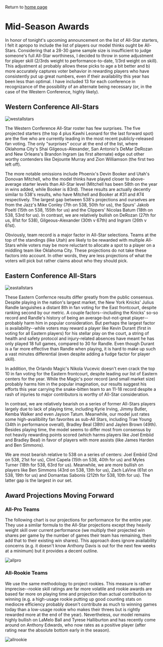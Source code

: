 Return to <a href="https://williamjackarnesen.github.io/nba-player-projections/" title="Home">home page</a> 


# Mid-Season Awards

In honor of tonight's upcoming announcement on the list of All-Star starters, I felt it apropo to include the list of players our model thinks ought be All-Stars. Considering that a 28-30 game sample size is insufficient to judge someone's full All-Star worthiness, I decided to throw in some adjustment for player skill (2/3rds weight to performance-to-date, 1/3rd weight on skill). This adjustment a) probably allows these picks to age a bit better and b) more accurately captures voter behavior in rewarding players who have consistently put up great numbers, even if their availability this year has been less than optimal. I have included 13 for each conference in recognizance of the possibility of an alternate being necessary (or, in the case of the Western Conference, highly likely).

## Western Conference All-Stars
![westallstars](https://github.com/williamjackarnesen/nba-player-projections/raw/main/images/West_All_Star.png)

The Western Conference All-Star roster has few surprises. The five projected starters (the top 4 plus Kawhi Leonard for the last forward spot) are the five who are currently leading in the most recent publicly-released fan voting. The only "surprises" occur at the end of the list, where Oklahoma City's Shai Gilgeous-Alexander, San Antonio's DeMar DeRozan and New Orleans's Brandon Ingram (as first alternate) edge out other worthy contenders like Dejounte Murray and Zion Williamson (the first two left off). 

The more notable omissions include Phoenix's Devin Booker and Utah's Donovan Mitchell, who the model thinks have played closer to above-average starter levels than All-Star level (Mitchell has been 58th on the year in wins added, while Booker is 83rd). These results are actually decently similar to 538's results, who have Mitchell and Booker at #31 and #74 respectively. The largest gap between 538's projections and ourselves are from the Jazz's Mike Conley (7th on 538, 50th for us), the Spurs' Jakob Poeltl (15th on 538, 155th for us) and the Clippers' Nicolas Batum (18th on 538, 53rd for us). In contrast, we are relatively bullish on DeRozan (27th for us, 81st for 538), Gilgeous-Alexander (30th v 67th) and Ingram (26th v 61st).

Obviously, team record is a major factor in All-Star selections. Teams at the top of the standings (like Utah) are likely to be rewarded with multiple All-Stars while voters may be more reluctant to allocate a spot to a player on a middling team like Oklahoma City. These projections do not take these factors into account. In other words, they are less projections of what the voters will pick but rather claims about who they should pick. 


## Eastern Conference All-Stars
![eastallstars](https://github.com/williamjackarnesen/nba-player-projections/raw/main/images/East_All_Star.png)

These Eastern Confernce results differ greatly from the public consensus. Despite playing in the nation's largest market, the New York Knicks' Julius Randle languishes a distant 8th in fan voting for the East frontcourt, despite ranking second by our metric. A couple factors--including the Knicks' so-so record and Randle's history of being an average-but-not-great player--probably harm him in popular consideration. But perhaps the largest factor is availability--while voters may reward a player like Kevin Durant (first in voting for all Eastern players) for his stellar play on the court, a string of health and safety protocol and injury-related absences have meant he has only played 18 full games, compared to 30 for Randle. Even though Durant is a far more effective than Randle when playing, it is hard to make up such a vast minutes differential (even despite adding a fudge factor for player skill).

In addition, the Orlando Magic's Nikola Vucevic doesn't even crack the top 10 in fan voting for the Eastern frontcourt, despite leading our list of Eastern centers for the year. While the Magic's poor record (and small market size) probably harms him in the popular imagination, our results suggest his efforts this year carrying the snake-bitten team to an 11-18 record despite a rash of injuries to major contributors is worthy of All-Star consideration.

In contrast, we are relatively bearish on a series of former All-Stars players largely due to lack of playing time, including Kyrie Irving, Jimmy Butler, Kemba Walker and even Jayson Tatum. Meanwhile, our model just rates some high-availibility fan favorites as sub-All Stars, including Trae Young (34th in performance overall), Bradley Beal (38th) and Jaylen Brown (49th). Besides playing time, the model seems to differ most from consensus by not heavily rewarding points scored (which harms players like Joel Embiid and Bradley Beal) in favor of players with more assists (like James Harden and Ben Simmons).

We are most bearish relative to 538 on a series of centers: Joel Embiid (2nd on 538, 21st for us), Clint Capela (15th on 538, 40th for us) and Myles Turner (18th for 538, 63rd for us). Meanwhile, we are more bullish on players like Ben Simmons (43rd on 538, 13th for us), Zach LaVine (61st on 538, 19th for us) and Domantas Sabonis (212th for 538, 10th for us). The latter gap is the largest in our set.

## Award Projections Moving Forward

### All-Pro Teams
The following chart is our projections for performance for the entire year. They use a similar formula to the All-Star projections except they heavily weight skill over current performance (we multiply their projected win shares per game by the number of games their team has remaining, then add that to their existing win shares). This approach does ignore availability concerns (e.g. it doesn't know Anthony Davis is out for the next few weeks at a minimum) but it provides a decent outline. 

![allpro](https://github.com/williamjackarnesen/nba-player-projections/raw/main/images/AllPro.png)

### All-Rookie Teams
We use the same methodology to project rookies. This measure is rather imprecise--rookie skill ratings are far more volatile and rookie awards are based far more on playing time and projection than actual contribution to winning (e.g. a high-usage rookie putting up good counting stats on mediocre efficiency probably doesn't contribute as much to winning games today than a low-usage rookie who makes their threes but is rightly rewarded more at the end of the year). Nevertheless, our model remains highly bullish on LaMelo Ball and Tyrese Halliburton and has recently come around on Anthony Edwards, who now rates as a positive player (after rating near the absolute bottom early in the season).

![allrookie](https://github.com/williamjackarnesen/nba-player-projections/raw/main/images/Rookie_Proj.png)


